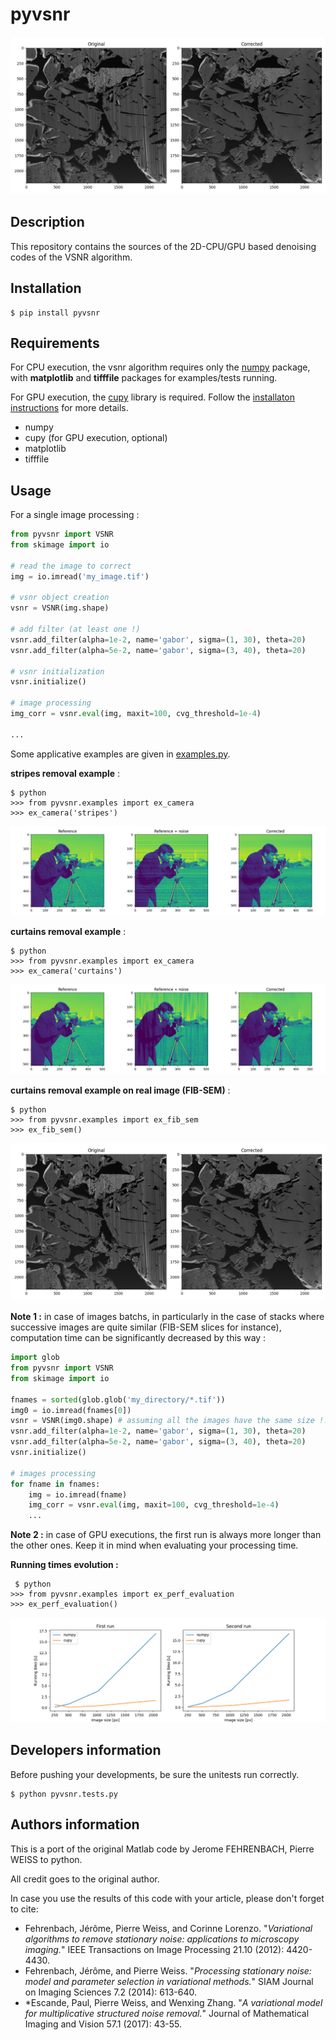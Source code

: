 # pyvsnr

![](src/pyvsnr/data/fib_sem_result.png)

## Description

This repository contains the sources of the 2D-CPU/GPU based denoising codes of
 the VSNR algorithm.
 
## Installation

    $ pip install pyvsnr

## Requirements

For CPU execution, the vsnr algorithm requires only the
[numpy](https://numpy.org/) package, with **matplotlib** and **tifffile**
packages for examples/tests running.

For GPU execution, the [cupy](https://cupy.dev) library is required.
Follow the [installaton instructions](https://docs.cupy.dev/en/stable/install.html)
for more details.

- numpy
- cupy (for GPU execution, optional)
- matplotlib
- tifffile

## Usage

For a single image processing :

```python
from pyvsnr import VSNR
from skimage import io

# read the image to correct
img = io.imread('my_image.tif')

# vsnr object creation
vsnr = VSNR(img.shape)

# add filter (at least one !)
vsnr.add_filter(alpha=1e-2, name='gabor', sigma=(1, 30), theta=20)
vsnr.add_filter(alpha=5e-2, name='gabor', sigma=(3, 40), theta=20)

# vsnr initialization
vsnr.initialize()

# image processing
img_corr = vsnr.eval(img, maxit=100, cvg_threshold=1e-4)

...
```
Some applicative examples are given in 
[examples.py](https://github.com/patquem/pyvsnr/tree/main/src/pyvsnr/examples.py). 
 
**stripes removal example** :

    $ python
    >>> from pyvsnr.examples import ex_camera 
    >>> ex_camera('stripes') 

![](src/pyvsnr/data/camera_stripes_result.png)

**curtains removal example** :

    $ python
    >>> from pyvsnr.examples import ex_camera 
    >>> ex_camera('curtains') 

![](src/pyvsnr/data/camera_curtains_result.png)

**curtains removal example on real image (FIB-SEM)** :

    $ python
    >>> from pyvsnr.examples import ex_fib_sem 
    >>> ex_fib_sem() 

![](src/pyvsnr/data/fib_sem_result.png)


**Note 1 :** in case of images batchs, in particularly in the case of
stacks where successive images are quite similar (FIB-SEM slices for instance),
computation time can be significantly decreased by this way :

```python
import glob
from pyvsnr import VSNR
from skimage import io

fnames = sorted(glob.glob('my_directory/*.tif'))
img0 = io.imread(fnames[0])
vsnr = VSNR(img0.shape) # assuming all the images have the same size !!!
vsnr.add_filter(alpha=1e-2, name='gabor', sigma=(1, 30), theta=20)
vsnr.add_filter(alpha=5e-2, name='gabor', sigma=(3, 40), theta=20)
vsnr.initialize()

# images processing
for fname in fnames:
    img = io.imread(fname)
    img_corr = vsnr.eval(img, maxit=100, cvg_threshold=1e-4)
    ...
```
**Note 2 :** in case of GPU executions, the first run is always more longer
 than the other ones. Keep it in mind when evaluating your processing time.
 
 **Running times evolution :** 
 
     $ python
    >>> from pyvsnr.examples import ex_perf_evaluation 
    >>> ex_perf_evaluation() 
    
![](src/pyvsnr/data/perf_evaluation_result.png)

## Developers information

Before pushing your developments, be sure the unitests run correctly.

    $ python pyvsnr.tests.py
    
## Authors information

This is a port of the original Matlab code by Jerome FEHRENBACH, Pierre
WEISS to python.

All credit goes to the original author.

In case you use the results of this code with your article, please don't forget
to cite:

- Fehrenbach, Jérôme, Pierre Weiss, and Corinne Lorenzo. "*Variational algorithms to remove stationary noise: applications to microscopy imaging.*" IEEE Transactions on Image Processing 21.10 (2012): 4420-4430.
- Fehrenbach, Jérôme, and Pierre Weiss. "*Processing stationary noise: model and parameter selection in variational methods.*" SIAM Journal on Imaging Sciences 7.2 (2014): 613-640.
- *Escande, Paul, Pierre Weiss, and Wenxing Zhang. "*A variational model for multiplicative structured noise removal.*" Journal of Mathematical Imaging and Vision 57.1 (2017): 43-55.

